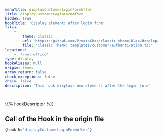 ```yaml
---
menuTitle: displayCustomerLoginFormAfter
Title: displayCustomerLoginFormAfter
hidden: true
hookTitle: 'Display elements after login form'
files:
    -
        theme: Classic
        url: 'https://github.com/PrestaShop/classic-theme/blob/develop/templates/customer/authentication.tpl'
        file: 'Classic Theme: templates/customer/authentication.tpl'
locations:
    - 'front office'
type: display
hookAliases: null
origin: theme
array_return: false
check_exceptions: false
chain: false
description: 'This hook displays new elements after the login form'

---
```


{{% hookDescriptor %}}

## Call of the Hook in the origin file

```php
{hook h='displayCustomerLoginFormAfter'}
```
